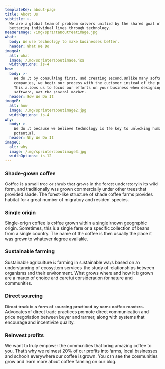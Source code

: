 ```yaml
---
templateKey: about-page
title: About Us
subtitle: >-
  We are a global team of problem solvers unified by the shared goal of
  bettering individual lives through technology.
headerImage: /img/sprintaboutfeatimage.jpg
what:
  body: We use technology to make businesses better.
  header: What We Do
imageA:
  alt: what
  image: /img/sprinteraboutimage.jpg
  widthOptions: is-4
how:
  body: >-
    We do it by consulting first, and creating second.Unlike many software
    companies, we begin our process with the customer instead of the product.
    This allows us to focus our efforts on your business when designing the
    software, not the general market.
  header: How We Do It
imageB:
  alt: how
  image: /img/sprinteraboutimage2.jpg
  widthOptions: is-4
why:
  body: >-
    We do it because we believe technology is the key to unlocking human
    potential.
  header: Why We Do It
imageC:
  alt: why
  image: /img/sprinteraboutimage3.jpg
  widthOptions: is-12
---
```

### Shade-grown coffee
Coffee is a small tree or shrub that grows in the forest understory in its wild form, and traditionally was grown commercially under other trees that provided shade. The forest-like structure of shade coffee farms provides habitat for a great number of migratory and resident species.

### Single origin
Single-origin coffee is coffee grown within a single known geographic origin. Sometimes, this is a single farm or a specific collection of beans from a single country. The name of the coffee is then usually the place it was grown to whatever degree available.

### Sustainable farming
Sustainable agriculture is farming in sustainable ways based on an understanding of ecosystem services, the study of relationships between organisms and their environment. What grows where and how it is grown are a matter of choice and careful consideration for nature and communities.

### Direct sourcing
Direct trade is a form of sourcing practiced by some coffee roasters. Advocates of direct trade practices promote direct communication and price negotiation between buyer and farmer, along with systems that encourage and incentivize quality.

### Reinvest profits
We want to truly empower the communities that bring amazing coffee to you. That’s why we reinvest 20% of our profits into farms, local businesses and schools everywhere our coffee is grown. You can see the communities grow and learn more about coffee farming on our blog.
